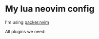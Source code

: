 # My lua neovim config

I'm using [packer.nvim](https://github.com/wbthomason/packer.nvim)

All plugins we need:
